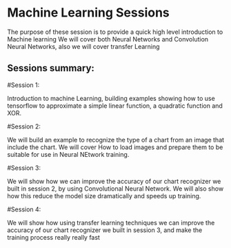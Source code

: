 # Machine Learning Sessions

The purpose of these session is to provide a quick high level introduction to Machine learning
We will cover both Neural Networks and Convolution Neural Networks, also we will cover transfer Learning

## Sessions summary:

#Session 1:

   Introduction to machine Learning, building examples showing how to use tensorflow to approximate a simple linear function, a quadratic function and XOR.

#Session 2:
   
   We will build an example to recognize the type of a chart from an image that include the chart. We will cover How to load images and prepare them to be suitable for use in Neural NEtwork training.
   

#Session 3:

   We will show how we can improve the accuracy of our chart recognizer we built in session 2, by using Convolutional Neural Network. We will also show how this reduce the model size dramatically and speeds up training.

#Session 4:

   We will show how using transfer learning techniques we can improve the accuracy of our chart recognizer we built in session 3, and make the training process really really fast

